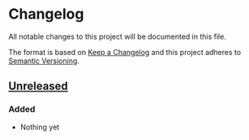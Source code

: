 # Changelog
All notable changes to this project will be documented in this file.

The format is based on [Keep a Changelog](http://keepachangelog.com/)
and this project adheres to [Semantic Versioning](http://semver.org/).

## [Unreleased]
### Added
- Nothing yet

[Unreleased]: https://github.com/HopefulLlama/rlsr/compare/06a80b339d2803211d62b6fc9dfd6e5f8fd952ea...HEAD
